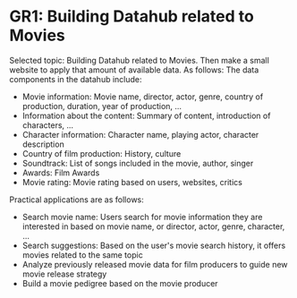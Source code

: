 # GR1: Building Datahub related to Movies
Selected topic: Building Datahub related to Movies. Then make a small website to apply that amount of available data.
As follows:
The data components in the datahub include:
- Movie information: Movie name, director, actor, genre, country of production, duration, year of production, ...
- Information about the content: Summary of content, introduction of characters, ...
- Character information: Character name, playing actor, character description
- Country of film production: History, culture
- Soundtrack: List of songs included in the movie, author, singer
- Awards: Film Awards
- Movie rating: Movie rating based on users, websites, critics

Practical applications are as follows:
- Search movie name: Users search for movie information they are interested in based on movie name, or director, actor, genre, character, ...
- Search suggestions: Based on the user's movie search history, it offers movies related to the same topic
- Analyze previously released movie data for film producers to guide new movie release strategy
- Build a movie pedigree based on the movie producer

